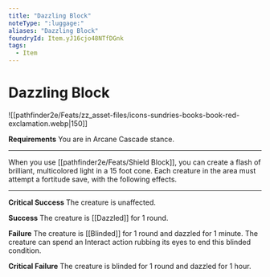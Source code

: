 ```yaml
---
title: "Dazzling Block"
noteType: ":luggage:"
aliases: "Dazzling Block"
foundryId: Item.yJ16cjo48NTfDGnk
tags:
  - Item
---
```


# Dazzling Block
![[pathfinder2e/Feats/zz_asset-files/icons-sundries-books-book-red-exclamation.webp|150]]

**Requirements** You are in Arcane Cascade stance.

* * *

When you use [[pathfinder2e/Feats/Shield Block]], you can create a flash of brilliant, multicolored light in a 15 foot cone. Each creature in the area must attempt a fortitude  save, with the following effects.

* * *

**Critical Success** The creature is unaffected.

**Success** The creature is [[Dazzled]] for 1 round.

**Failure** The creature is [[Blinded]] for 1 round and dazzled for 1 minute. The creature can spend an Interact action rubbing its eyes to end this blinded condition.

**Critical Failure** The creature is blinded for 1 round and dazzled for 1 hour.
